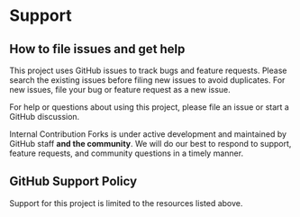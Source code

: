 # Support

## How to file issues and get help

This project uses GitHub issues to track bugs and feature requests. Please search the existing issues before filing new issues to avoid duplicates. For new issues, file your bug or feature request as a new issue.

For help or questions about using this project, please file an issue or start a GitHub discussion.

Internal Contribution Forks is under active development and maintained by GitHub staff **and the community**. We will do our best to respond to support, feature requests, and community questions in a timely manner.

## GitHub Support Policy

Support for this project is limited to the resources listed above.
